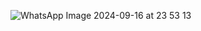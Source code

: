 
![WhatsApp Image 2024-09-16 at 23 53 13](https://github.com/user-attachments/assets/9d14dcec-fa5a-4fa6-a681-055278323349)
